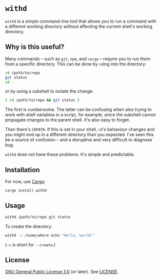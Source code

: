 # `withd`

`withd` is a simple command-line tool that allows you to run a command with a
different working directory _without_ affecting the current shell's working
directory.

## Why is this useful?

Many commands – such as `git`, `npm`, and `cargo` – require you to run them from
a specific directory. This can be done by `cd`ing into the directory:

```bash
cd /path/to/repo
git status
cd -
```

or by using a subshell to isolate the change:

```bash
( cd /path/to/repo && git status )
```

The first is cumbersome. The latter can be confusing when also trying to work
with shell variables in a script, for example, since the subshell cannot
propagate changes to the parent shell. It's also easy to forget.

Then there's `CDPATH`. If this is set in your shell, `cd`'s behaviour changes
and you might end up in a different directory than you expected. I've seen this
be a source of confusion – and a disruptive and very difficult to diagnose bug.

`withd` does not have these problems. It's simple and predictable.

## Installation

For now, use [Cargo](https://doc.rust-lang.org/cargo/):

```bash
cargo install withd
```

## Usage

```bash
withd /path/to/repo git status
```

To create the directory:

```bash
withd -c /some/where echo "Hello, world!"
```

(`-c` is short for `--create`.)

## License

[GNU General Public License 3.0](https://www.gnu.org/licenses/gpl-3.0.html) (or
later). See [LICENSE](LICENSE).
